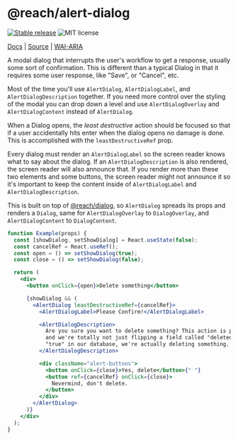# @reach/alert-dialog

[![Stable release](https://img.shields.io/npm/v/@reach/alert-dialog.svg)](https://npm.im/@reach/alert-dialog) ![MIT license](https://badgen.now.sh/badge/license/MIT)

[Docs](https://reacttraining.com/reach-ui/alert-dialog) | [Source](https://github.com/reach/reach-ui/tree/master/packages/alert-dialog) | [WAI-ARIA](https://www.w3.org/TR/wai-aria-practices-1.1/#alertdialog)

A modal dialog that interrupts the user's workflow to get a response, usually some sort of confirmation. This is different than a typical Dialog in that it requires some user response, like "Save", or "Cancel", etc.

Most of the time you'll use `AlertDialog`, `AlertDialogLabel`, and `AlertDialogDescription` together. If you need more control over the styling of the modal you can drop down a level and use `AlertDialogOverlay` and `AlertDialogContent` instead of `AlertDialog`.

When a Dialog opens, the _least destructive_ action should be focused so that if a user accidentally hits enter when the dialog opens no damage is done. This is accomplished with the `leastDestructiveRef` prop.

Every dialog must render an `AlertDialogLabel` so the screen reader knows what to say about the dialog. If an `AlertDialogDescription` is also rendered, the screen reader will also announce that. If you render more than these two elements and some buttons, the screen reader might not announce it so it's important to keep the content inside of `AlertDialogLabel` and `AlertDialogDescription`.

This is built on top of [@reach/dialog](https://reacttraining.com/reach-ui/dialog), so `AlertDialog` spreads its props and renders a `Dialog`, same for `AlertDialogOverlay` to `DialogOverlay`, and `AlertDialogContent` to `DialogContent`.

```jsx
function Example(props) {
  const [showDialog, setShowDialog] = React.useState(false);
  const cancelRef = React.useRef();
  const open = () => setShowDialog(true);
  const close = () => setShowDialog(false);

  return (
    <div>
      <button onClick={open}>Delete something</button>

      {showDialog && (
        <AlertDialog leastDestructiveRef={cancelRef}>
          <AlertDialogLabel>Please Confirm!</AlertDialogLabel>

          <AlertDialogDescription>
            Are you sure you want to delete something? This action is permanent,
            and we're totally not just flipping a field called "deleted" to
            "true" in our database, we're actually deleting something.
          </AlertDialogDescription>

          <div className="alert-buttons">
            <button onClick={close}>Yes, delete</button>{" "}
            <button ref={cancelRef} onClick={close}>
              Nevermind, don't delete.
            </button>
          </div>
        </AlertDialog>
      )}
    </div>
  );
}
```
